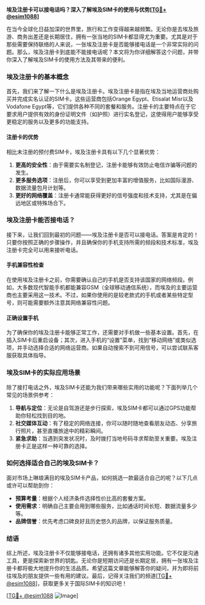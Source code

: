 **埃及注册卡可以接电话吗？深入了解埃及SIM卡的使用与优势[[TG💪+ @esim1088](https://t.me/s/esim1088)]**

在当今全球化日益加深的世界里，旅行和工作变得越来越频繁。无论你是去埃及旅游、商务出差还是长期居住，拥有一张当地的SIM卡都显得尤为重要。尤其是对于那些需要保持联络的人来说，一张埃及注册卡是否能够接电话是一个非常实际的问题。那么，埃及注册卡到底能不能接电话呢？本文将为你详细解答这个问题，并带你深入了解埃及SIM卡的使用方法及其带来的便利。

### 埃及注册卡的基本概念

首先，我们来了解一下什么是埃及注册卡。埃及注册卡是指在埃及当地运营商处购买并完成实名认证的SIM卡。这些运营商包括Orange Egypt、Etisalat Misr以及Vodafone Egypt等，它们提供各种不同的套餐和服务。注册卡的主要特点在于它要求用户提供有效的身份证明文件（如护照）进行实名登记，这使得用户能够享受更稳定的服务以及更多的功能支持。

#### 注册卡的优势

相比未注册的预付费SIM卡，埃及注册卡具有以下几个显著优势：

1. **更高的安全性**：由于需要实名制登记，注册卡能够有效防止电信诈骗等问题的发生。
2. **更多服务选项**：注册后，你可以享受到更加丰富的增值服务，比如国际漫游、数据流量包月计划等。
3. **更好的网络覆盖**：注册卡通常能获得更好的信号强度和技术支持，尤其是在偏远地区或特殊场合下。

### 埃及注册卡能否接电话？

接下来，让我们回到最初的问题——埃及注册卡是否可以接电话。答案是肯定的！只要你按照正确的步骤操作，并且确保你的手机支持所需的频段和技术标准，埃及注册卡完全可以用来接听电话。

#### 手机兼容性检查

在使用埃及注册卡之前，你需要确认自己的手机是否支持该国家的网络频段。例如，大多数现代智能手机都能兼容GSM（全球移动通信系统），而埃及的主要运营商也主要采用这一技术。不过，如果你使用的是较老款式的手机或者某些特定型号，则可能需要额外注意其网络兼容性问题。

#### 正确设置手机

为了确保你的埃及注册卡能够正常工作，还需要对手机做一些基本设置。首先，在插入SIM卡后重启设备；其次，进入手机的“设置”菜单，找到“移动网络”或类似选项，并手动选择合适的网络运营商。如果自动搜索不到可用信号，可以尝试联系客服获取具体指导。

### 埃及SIM卡的实际应用场景

除了接打电话之外，埃及SIM卡还能为我们带来哪些实用的功能呢？下面列举几个常见的场景供参考：

1. **导航与定位**：无论是自驾游还是步行探索，埃及SIM卡都可以通过GPS功能帮助你轻松找到目的地。
2. **社交媒体互动**：有了稳定的网络连接，你可以随时随地查看朋友动态、分享旅行照片，甚至直播旅途中的精彩瞬间。
3. **紧急求助**：当遇到突发状况时，及时拨打当地号码寻求帮助至关重要。埃及注册卡正是这样一种可靠的选择。

### 如何选择适合自己的埃及SIM卡？

面对市场上琳琅满目的埃及SIM卡产品，如何挑选一款最适合自己的呢？以下几点或许可以帮助到你：

- **预算考量**：根据个人经济条件选择性价比高的套餐方案。
- **使用需求**：明确自己主要会用到哪些服务，比如通话时间长短、数据流量多少等。
- **品牌信誉**：优先考虑口碑良好且历史悠久的品牌，以保证服务质量。

### 结语

综上所述，埃及注册卡不仅能够接电话，还拥有诸多其他实用功能。它不仅是沟通工具，更是探索新世界的钥匙。无论你是短期访问还是长期定居，拥有一张埃及注册卡都将极大地提升你的生活品质。希望这篇文章能够解答你的疑问，并为即将前往埃及的朋友提供一些有用的建议。最后，记得关注我们的频道[[TG💪+ @esim1088](https://t.me/s/esim1088)]，获取更多关于国际SIM卡的知识吧！

[[TG💪+ @esim1088](https://t.me/s/esim1088) ![Image](https://i.postimg.cc/4NQfJmqS/Snipaste-2025-05-13-00-14-12.png)]